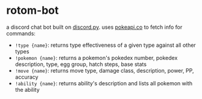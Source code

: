 # rotom-bot

a discord chat bot built on [discord.py](https://github.com/Rapptz/discord.py). uses [pokeapi.co](http://pokeapi.co) to fetch info for commands:

* `!type {name}`: returns type effectiveness of a given type against all other types
* `!pokemon {name}`: returns a pokemon's pokedex number, pokedex description, type, egg group, hatch steps, base stats
* `!move {name}`: returns move type, damage class, description, power, PP, accuracy
* `!ability {name}`: returns ability's description and lists all pokemon with the ability
